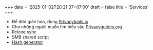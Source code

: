 +++
date = '2025-01-02T20:21:37+07:00'
draft = false
title = 'Services'
+++
- Để đơn giản hóa, dùng [Privacytools.io](https://privacytools.io)
- Cho những người muốn tìm hiểu sâu [Privacyguides.org](https://privacyguides.org/)
- Rclone sync
- SMB shared script
- [Hash generator](hash.htm)